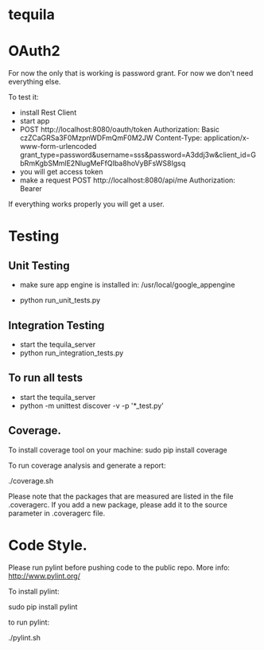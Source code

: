 # tequila

# OAuth2

For now the only that is working is password grant. For now we don't need everything else.

To test it:
* install Rest Client
* start app
* POST http://localhost:8080/oauth/token
Authorization: Basic czZCaGRSa3F0MzpnWDFmQmF0M2JW
Content-Type: application/x-www-form-urlencoded
grant_type=password&username=sss&password=A3ddj3w&client_id=GbRmKgbSMmlE2NlugMeFfQIba8hoVyBFsWS8Igsq
* you will get access token
* make a request 
POST http://localhost:8080/api/me
Authorization: Bearer <YOUR ACCESS TOKEN>

If everything works properly you will get a user.

# Testing
## Unit Testing
* make sure app engine is installed in:
  /usr/local/google_appengine

* python run_unit_tests.py

## Integration Testing
* start the tequila_server
* python run_integration_tests.py

## To run all tests
* start the tequila_server
* python -m unittest discover -v -p '*_test.py'

## Coverage.
To install coverage tool on your machine:
sudo pip install coverage

To run coverage analysis and generate a report:

./coverage.sh

Please note that the packages that are measured are listed in the file .coveragerc.
If you add a new package, please add it to the source parameter in .coveragerc file.

# Code Style.
Please run pylint before pushing code to the public repo.
More info: http://www.pylint.org/

To install pylint:

sudo pip install pylint


to run pylint:

./pylint.sh 
